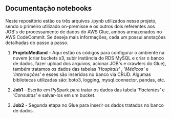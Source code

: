 ## Documentação notebooks

Neste repositório estão os três arquivos .ipynb utilizados nesse projeto, sendo o primeiro utilizado on-premisse e os outros dois referentes aos JOB's de processamento de dados do AWS Glue, ambos armazenados no AWS CodeCommit. Se deseja mais informações, cada um possuí anotações detalhadas do passo a passo. 

1. **ProjetoMedland** - Aqui estão os códigos para configurar o ambiente na nuvem (criar buckets s3, subir instância do RDS MySQL e criar o banco de dados, fazer upload dos arquivos, acionar JOB's e crawlers do Glue), também tratamos os dados das tabelas *'Hospitais'* , *'Médicos'* e *'Internações'* e esses são inseridos no banco via CRUD. Algumas bibliotecas utilizadas são: boto3, logging, mysql.connector, pandas, etc.

2. **Job1** - Escrito em PySpark para tratar os dados das tabela _'Pacientes'_ e _'Consultas'_ e salvar-los em um bucket.

3.  **Job2** - Segunda etapa no Glue para inserir os dados tratados no banco de dados.


